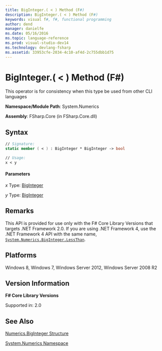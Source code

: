 ```yaml
---
title: BigInteger.( < ) Method (F#)
description: BigInteger.( < ) Method (F#)
keywords: visual f#, f#, functional programming
author: dend
manager: danielfe
ms.date: 05/16/2016
ms.topic: language-reference
ms.prod: visual-studio-dev14
ms.technology: devlang-fsharp
ms.assetid: 33953cfe-2034-4c10-af4d-2c755dbb1d75 
---
```


# BigInteger.( < ) Method (F#)

This operator is for consistency when this type be used from other CLI languages

**Namespace/Module Path**: System.Numerics

**Assembly**: FSharp.Core (in FSharp.Core.dll)


## Syntax

```fsharp
// Signature:
static member ( < ) : BigInteger * BigInteger -> bool

// Usage:
x < y
```

#### Parameters
*x*
Type: [BigInteger](https://msdn.microsoft.com/library/e96b4062-9459-48b2-b558-2138255adefe)


*y*
Type: [BigInteger](https://msdn.microsoft.com/library/e96b4062-9459-48b2-b558-2138255adefe)


## Remarks
This API is provided for use only with the F# Core Library Versions that targets .NET Framework 2.0. If you are using .NET Framework 4, use the .NET Framework 4 API with the same name, [`System.Numerics.BigInteger.LessThan`](https://msdn.microsoft.com/library/system.numerics.biginteger.op_lessthan.aspx).


## Platforms
Windows 8, Windows 7, Windows Server 2012, Windows Server 2008 R2


## Version Information
**F# Core Library Versions**

Supported in: 2.0


## See Also
[Numerics.BigInteger Structure](Numerics.BigInteger-Structure-%5BFSharp%5D.md)

[System.Numerics Namespace](System.Numerics-Namespace-%5BFSharp%5D.md)